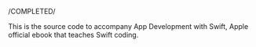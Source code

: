 /COMPLETED/

This is the source code to accompany App Development with Swift, Apple official ebook that teaches Swift coding.
